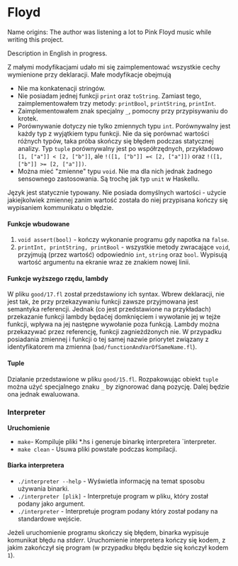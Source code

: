 # Floyd

Name origins: The author was listening a lot to Pink Floyd music while writing this project.

Description in English in progress.

Z małymi modyfikacjami udało mi się zaimplementować wszystkie cechy wymienione przy deklaracji.
Małe modyfikacje obejmują
- Nie ma konkatenacji stringów.
- Nie posiadam jednej funkcji `print` oraz `toString`. Zamiast tego, zaimplementowałem trzy metody: `printBool`, `printString`, `printInt`.
- Zaimplementowałem znak specjalny `_`, pomocny  przy przypisywaniu do krotek.
- Porównywanie dotyczy nie tylko zmiennych typu `int`. Porównywalny jest każdy typ z wyjątkiem typu funkcji. Nie da się porównać wartości różnych typów, taka próba skończy się błędem podczas statycznej analizy. Typ `tuple` porównywalny jest po współrzędnych, przykładowo `[1, ["a"]] < [2, ["b"]]`, ale `!([1, ["b"]] =< [2, ["a"]])` oraz `!([1, ["b"]] >= [2, ["a"]])`.
- Można mieć "zmienne" typu `void`. Nie ma dla nich jednak żadnego sensownego zastosowania. Są trochę jak typ `unit` w Haskellu.

Język jest statycznie typowany. Nie posiada domyślnych wartości - użycie jakiejkolwiek zmiennej zanim wartość została do niej przypisana kończy się wypisaniem kommunikatu o błędzie.

#### Funkcje wbudowane

1. `void assert(bool)` - kończy wykonanie programu gdy napotka na `false`.
2. `printInt, printString, printBool` - wszystkie metody zwracające `void`, przyjmują  (przez wartość) odpowiednio `int`, `string` oraz `bool`. Wypisują wartość argumentu na ekranie wraz ze znakiem nowej linii.

#### Funkcje wyższego rzędu, lambdy

W pliku `good/17.fl` został przedstawiony ich syntax. Wbrew deklaracji, nie jest tak, że przy przekazywaniu funkcji zawsze przyjmowana jest semantyka referencji. Jednak (co jest przedstawione na przykładach) przekazanie funkcji lambdy będaćej domknięciem i wywołanie jej w tejże funkcji, wpływa na jej następne wywołanie poza funkcją.
Lambdy można przekazywać przez referencję, funkcji zagnieżdżonych nie.
W przypadku posiadania zmiennej i funkcji o tej samej nazwie priorytet związany z identyfikatorem ma zmienna (`bad/functionAndVarOfSameName.fl`).

#### Tuple

Działanie przedstawione w pliku `good/15.fl`. 
Rozpakowując obiekt `tuple` można użyć specjalnego znaku `_` by zignorować daną pozycję. Dalej będzie ona jednak ewaluowana.

### Interpreter

**Uruchomienie**

- `make`- Kompiluje pliki *.hs i generuje binarkę interpretera `interpreter.
- `make clean` - Usuwa pliki powstałe podczas kompilacji. 

#### Biarka interpretera

- `./interpreter --help` - Wyświetla informację na temat sposobu używania binarki.
- `./interpreter [plik]` - Interpretuje program w pliku, który został podany jako argument.
- `./interpreter` - Interpretuje program podany który został podany na standardowe wejście.

Jeżeli uruchomienie programu skończy się błędem, binarka wypisuje komunikat błędu na *stderr*. Uruchomienie interpretera kończy się kodem, z jakim zakończył się program (w przypadku błędu będzie się kończył kodem `1`).
